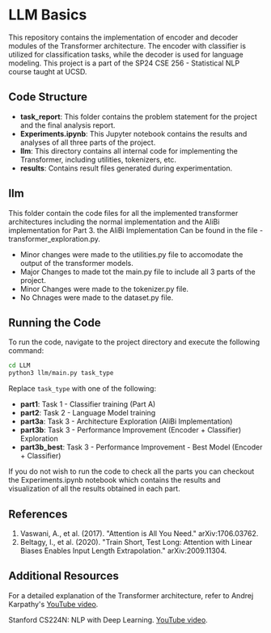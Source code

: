 # LLM Basics

This repository contains the implementation of encoder and decoder modules of the Transformer architecture. The encoder with classifier is utilized for classification tasks, while the decoder is used for language modeling. This project is a part of the SP24 CSE 256 - Statistical NLP course taught at UCSD.

## Code Structure

- **task_report**: This folder contains the problem statement for the project and the final analysis report.
- **Experiments.ipynb**: This Jupyter notebook contains the results and analyses of all three parts of the project.
- **llm**: This directory contains all internal code for implementing the Transformer, including utilities, tokenizers, etc.
- **results**: Contains result files generated during experimentation.

## llm

This folder contain the code files for all the implemented transformer architectures including the normal implementation and the AliBi implementation for Part 3. the AliBi Implementation Can be found in the file - transformer_exploration.py.

- Minor changes were made to the utilities.py file to accomodate the output of the transformer models.
- Major Changes to made tot the main.py file to include all 3 parts of the project.
- Minor Changes were made to the tokenizer.py file.
- No Chnages were made to the dataset.py file.

## Running the Code

To run the code, navigate to the project directory and execute the following command:

```bash
cd LLM
python3 llm/main.py task_type
```

Replace `task_type` with one of the following:

- **part1**: Task 1 - Classifier training (Part A)
- **part2**: Task 2 - Language Model training
- **part3a**: Task 3 - Architecture Exploration (AliBi Implementation)
- **part3b**: Task 3 - Performance Improvement (Encoder + Classifier) Exploration
- **part3b_best**: Task 3 - Performance Improvement - Best Model (Encoder + Classifier)

If you do not wish to run the code to check all the parts you can checkout the Experiments.ipynb notebook which contains the results and visualization of all the results obtained in each part.

## References

1. Vaswani, A., et al. (2017). "Attention is All You Need." arXiv:1706.03762.
2. Beltagy, I., et al. (2020). "Train Short, Test Long: Attention with Linear Biases Enables Input Length Extrapolation." arXiv:2009.11304.

## Additional Resources

For a detailed explanation of the Transformer architecture, refer to Andrej Karpathy's [YouTube video](https://www.youtube.com/watch?v=kCc8FmEb1nY&t=5101s).

Stanford CS224N: NLP with Deep Learning. [YouTube video](https://www.youtube.com/watch?v=5vcj8kSwBCY).
